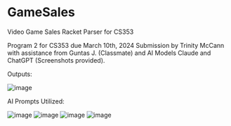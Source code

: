 # GameSales
Video Game Sales Racket Parser for CS353

Program 2 for CS353 due March 10th, 2024
Submission by Trinity McCann with assistance from Guntas J. (Classmate) and AI Models Claude and ChatGPT (Screenshots provided). 

Outputs:

![image](https://github.com/kirselandise/GameSales/assets/83589688/9b11bb8b-0f7a-4f0d-b9db-103daa44739b)

AI Prompts Utilized:

![image](https://github.com/kirselandise/GameSales/assets/83589688/080aba23-bcca-4d8b-b016-b56d3ca4b592)
![image](https://github.com/kirselandise/GameSales/assets/83589688/8e463ece-6103-4ea8-9601-5fba1b83fd96)
![image](https://github.com/kirselandise/GameSales/assets/83589688/3c5afb0c-ef57-4397-9dbb-17401ed11286)
![image](https://github.com/kirselandise/GameSales/assets/83589688/8accb72e-948f-4b41-bfb7-379e15efdfe0)



